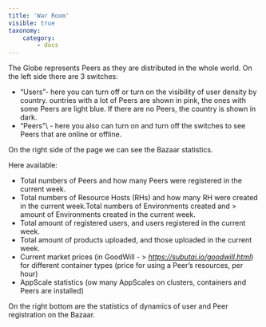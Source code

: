 ```yaml
---
title: 'War Room'
visible: true
taxonomy:
    category:
        - docs
---
```


The Globe represents Peers as they are distributed in the whole world. On the left side there are 3 switches:

 *  “Users”- here you can turn off or turn on the visibility of user density by country. ountries with a lot of Peers are shown in pink, the ones with some Peers are light blue. If there are no Peers, the country is shown in dark.
 *  “Peers”\ - here you also can turn on and turn off the switches to see Peers that are online or offline.

On the right side of the page we can see the Bazaar statistics.

Here available:

 *  Total numbers of Peers and how many Peers were registered in the current week.
 *   Total numbers of Resource Hosts (RHs) and how many RH were created in the current week.Total numbers of Environments created and > amount of Environments created in the current week.
 *   Total amount of registered users, and users registered in the current week.
 *   Total amount of products uploaded, and those uploaded in the current week.
 *   Current market prices (in GoodWill - > *https://subutai.io/goodwill.html*) for different container types (price for using a Peer’s resources, per hour)
 *   AppScale statistics (ow many AppScales on clusters, containers and Peers are installed)

On the right bottom are the statistics of dynamics of user and Peer registration on the Bazaar.